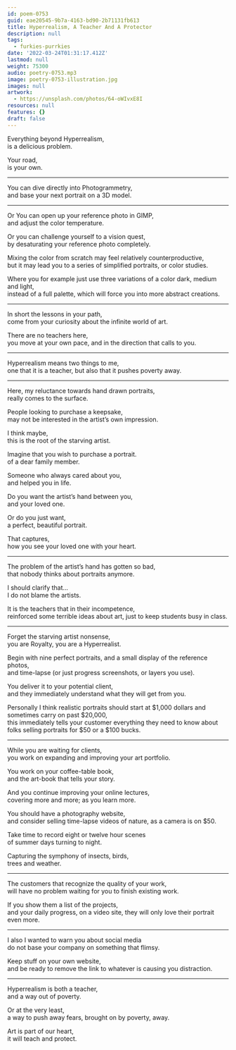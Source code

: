 ```yaml
---
id: poem-0753
guid: eae20545-9b7a-4163-bd90-2b71131fb613
title: Hyperrealism, A Teacher And A Protector
description: null
tags:
  - furkies-purrkies
date: '2022-03-24T01:31:17.412Z'
lastmod: null
weight: 75300
audio: poetry-0753.mp3
image: poetry-0753-illustration.jpg
images: null
artwork:
  - https://unsplash.com/photos/64-oWIvxE8I
resources: null
features: {}
draft: false
---
```


Everything beyond Hyperrealism,\
is a delicious problem.

Your road,\
is your own.

---

You can dive directly into Photogrammetry,\
and base your next portrait on a 3D model.

---

Or You can open up your reference photo in GIMP,\
and adjust the color temperature.

Or you can challenge yourself to a vision quest,\
by desaturating your reference photo completely.

Mixing the color from scratch may feel relatively counterproductive,\
but it may lead you to a series of simplified portraits, or color studies.

Where you for example just use three variations of a color dark, medium and light,\
instead of a full palette, which will force you into more abstract creations.

---

In short the lessons in your path,\
come from your curiosity about the infinite world of art.

There are no teachers here,\
you move at your own pace, and in the direction that calls to you.

---

Hyperrealism means two things to me,\
one that it is a teacher, but also that it pushes poverty away.

---

Here, my reluctance towards hand drawn portraits,\
really comes to the surface.

People looking to purchase a keepsake,\
may not be interested in the artist’s own impression.

I think maybe,\
this is the root of the starving artist.

Imagine that you wish to purchase a portrait.\
of a dear family member.

Someone who always cared about you,\
and helped you in life.

Do you want the artist’s hand between you,\
and your loved one.

Or do you just want,\
a perfect, beautiful portrait.

That captures,\
how you see your loved one with your heart.

---

The problem of the artist’s hand has gotten so bad,\
that nobody thinks about portraits anymore.

I should clarify that...\
I do not blame the artists.

It is the teachers that in their incompetence,\
reinforced some terrible ideas about art, just to keep students busy in class.

---

Forget the starving artist nonsense,\
you are Royalty, you are a Hyperrealist.

Begin with nine perfect portraits, and a small display of the reference photos,\
and time-lapse (or just progress screenshots, or layers you use).

You deliver it to your potential client,\
and they immediately understand what they will get from you.

Personally I think realistic portraits should start at $1,000 dollars and sometimes carry on past $20,000,\
this immediately tells your customer everything they need to know about folks selling portraits for $50 or a $100 bucks.

---

While you are waiting for clients,\
you work on expanding and improving your art portfolio.

You work on your coffee-table book,\
and the art-book that tells your story.

And you continue improving your online lectures,\
covering more and more; as you learn more.

You should have a photography website,\
and consider selling time-lapse videos of nature, as a camera is on $50.

Take time to record eight or twelve hour scenes\
of summer days turning to night.

Capturing the symphony of insects, birds,\
trees and weather.

---

The customers that recognize the quality of your work,\
will have no problem waiting for you to finish existing work.

If you show them a list of the projects,\
and your daily progress, on a video site, they will only love their portrait even more.

---

I also I wanted to warn you about social media\
do not base your company on something that flimsy.

Keep stuff on your own website,\
and be ready to remove the link to whatever is causing you distraction.

---

Hyperrealism is both a teacher,\
and a way out of poverty.

Or at the very least,\
a way to push away fears, brought on by poverty, away.

Art is part of our heart,\
it will teach and protect.
